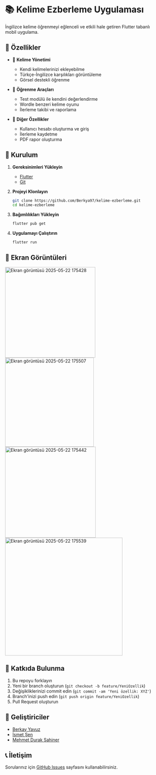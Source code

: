# 📚 Kelime Ezberleme Uygulaması

İngilizce kelime öğrenmeyi eğlenceli ve etkili hale getiren Flutter tabanlı mobil uygulama.

## 🌟 Özellikler

- 📝 **Kelime Yönetimi**
  - Kendi kelimelerinizi ekleyebilme
  - Türkçe-İngilizce karşılıkları görüntüleme
  - Görsel destekli öğrenme

- 🎯 **Öğrenme Araçları**
  - Test modülü ile kendini değerlendirme
  - Wordle benzeri kelime oyunu
  - İlerleme takibi ve raporlama

- 🔄 **Diğer Özellikler**
  - Kullanıcı hesabı oluşturma ve giriş
  - İlerleme kaydetme
  - PDF rapor oluşturma

## 🚀 Kurulum

1. **Gereksinimleri Yükleyin**
   - [Flutter](https://flutter.dev/docs/get-started/install)
   - [Git](https://git-scm.com/downloads)

2. **Projeyi Klonlayın**
   ```bash
   git clone https://github.com/Berkya97/kelime-ezberleme.git
   cd kelime-ezberleme
   ```

3. **Bağımlılıkları Yükleyin**
   ```bash
   flutter pub get
   ```

4. **Uygulamayı Çalıştırın**
   ```bash
   flutter run
   ```

## 📱 Ekran Görüntüleri

<img width="292" alt="Ekran görüntüsü 2025-05-22 175428" src="https://github.com/user-attachments/assets/7a2523ce-2f0c-470e-964f-ebd7d69daacd" />  <img width="287" alt="Ekran görüntüsü 2025-05-22 175507" src="https://github.com/user-attachments/assets/d2a506bf-d67e-4612-be16-94093a5cdb4c" />
 <img width="293" alt="Ekran görüntüsü 2025-05-22 175442" src="https://github.com/user-attachments/assets/8ec6bd08-c5b6-4f06-bbba-5c36462dec18" /> <img width="380" alt="Ekran görüntüsü 2025-05-22 175539" src="https://github.com/user-attachments/assets/2452e85a-f3e5-4aca-9ecf-863eb4bd7aca" />

## 🤝 Katkıda Bulunma

1. Bu repoyu forklayın
2. Yeni bir branch oluşturun (`git checkout -b feature/YeniOzellik`)
3. Değişikliklerinizi commit edin (`git commit -am 'Yeni özellik: XYZ'`)
4. Branch'inizi push edin (`git push origin feature/YeniOzellik`)
5. Pull Request oluşturun


## 👥 Geliştiriciler

- [Berkay Yavuz](https://github.com/Berkya97)
- [İsmet Şen](https://github.com/ismetse)
- [Mehmet Durak Şahiner](https://github.com/Sahinerprogramming)
  

## 📞 İletişim

Sorularınız için [GitHub Issues](https://github.com/Berkya97/kelime-ezberleme/issues) sayfasını kullanabilirsiniz.
